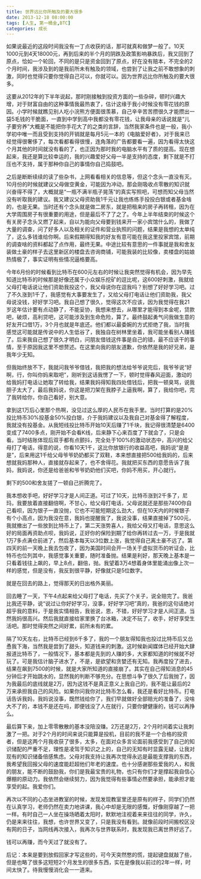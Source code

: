 ```yaml
---
title: 世界远比你所触及的要大很多
date: 2013-12-18 08:00:00
tags: [人生, 第一桶金,BTC]
categories: 成长
---
```


如果说最近的这段时间我没有一丁点收获的话，那可就真和做梦一般了。10天1000元到4天18000元，再到后来的半个月的阴跌及政策影响暴跌后，我又回到了原点，恰如一个轮回，不同的是只是资金回到了原点，好在没有赔本，不完全的2个月时间，我涉及到的是我前所未有触及的领域，也尝到了让我之前不敢想象的刺激，同时也觉得只要你觉得自己可以，你就可以。因为世界远比你所触及的要大很多。



这要从2012年的下半年说起，那时刚接触到投资方面的一些杂碎，顿时兴趣大增，对于财富自由的这种事情我最热衷了，估计这缘于我小时候没有零花钱的原因。小学时候就瞧见别人吃小浣熊方便面很羡慕，自己辛辛苦苦攒很久才能攒出一袋5毛钱的干脆面，一直到中学到高中我都没有零花钱，让我母亲的话说就是“儿子要穷养”大概是不能把你手花大了的之类的言辞，当然我家条件也是一般，我小学初中唯一而且受到支持的开销就是每月5元一本的《电脑爱好者》，对于我来已经觉得很奢侈了，每次看都看得很慢，连角落的广告都要看一遍，因为看得太快这个月其他的时间就没有看的了，也正因为那时我的电脑水平有了质的提高。现在想起来，我还是算比较幸运的，我的兴趣爱好父母一半是支持的态度，剩下就是不打压也不支持，属于那种你自己的事情你自己捣鼓吧。

之后是断断续续的读了些杂书，上网看看相关的信息等，但这个念头一直没有灭。10月份的时候就建议父母做空黄金，可能因为冲动，那会刚吸收点零散的知识就兴奋得不得了，大概就是“一瓶不满半瓶子晃荡”的真实写照吧，可想而知父母当然没有听取我的建议。我又建议父母资助我1千元让我也练练手投投白银或者基金啥的，也是无果。当时还有个念头就是做二房东，就是把租来的房子再转租，因为在大学周围房子有很重要的用途，但是最后不了了之了。今年上半年结束的时候这个有关房子念头又燃了起来，自以为能向父母要到钱来开一家小宾馆什么的，我做了大量的调查，问了好多人以及相关的证件和营业执照的问题，结果是我想的太单纯了，这么多钱谁给你啊。后来假期得知我的好友有意可能在我这里投家宾馆，前期的调查啥的资料都起了点作用，最终无果。中途比较有意思的一件事就是我和舍友装做土豪的样子去这里新区的楼盘去咨询商铺，可能我装的比较像，卖楼盘的姑娘热情极了，事实证明有些情况逼格要高。

今年6月份的时候看到比特币在600元左右的时候让我突然觉得有机会，因为早先知道比特币的时候那是好像还属于小众娱乐挖矿的逗比呢，这600好刺激，我就给父母打电话说让他们资助我投这个，我父母说你在逗我吗？别想了好好学习吧。过了不久涨到1千了，我感觉有大事要发生了，又给父母打电话让他们资助我，我父母说没钱，好好学习吧。我自己想了很久，觉得这次不应该，因为我觉得在我21岁这年估计要有点动静了，不能妥协，我想来想去，从哪里才能得到本金呢，贷款吧，破烦，高利贷吧，这可能涉及到生命危险，算了。最终鼓起勇气问我做生意的好友开口借1万，3个月也就是年底还。他们都以最委婉的方式拒绝了我，当时我感觉这可能就是传说中的人生低谷了，我独自在树林里坐着，我可能坐看别人赚钱了。后来我自己想了很久才明白，问朋友借钱这件事是自己的错，最不应该干的事情，至于原因我这里不想赘述。在这里向我的朋友道歉，你依然是我的好兄弟，是我年少无知。

但我始终放不下，我就问我爷爷借钱，我把我的想法给爷爷说完后，我爷爷说“好啊，行，你叫你妈来取吧”，刚听到这话我愣了一下，顿时觉得春风迎面，激动的给我妈打电话让她取了转给我，结果我妈得知我四处借钱后，把我一顿臭骂，说我胆子太大了，最后我妈说，你这是把刀架在我脖子上逼我啊，算了，我给你吧，完了我转给你，你自己看好，别大意。

拿到这1万后心里那个热啊，没见过这么厚的人民币在我手里。当时打算的是20%投比特币30%投基金50%投白银，介于我妈建议以及我自己对基金得了解程度，我就没有投基金。从我短线投比特币开始10天后赚了1千块，我记得很清楚是6400变成了7400多点，刚开始不会看K线，后来静下心来百度了下就会了，只是会看。当时结账体现后双手都有点颤抖，完全处于100%的激动状态中，高兴的给父母打了电话，得意的说，你看10天1千，这比你放银行的收益高吧，我妈说“是是是”，后来用这1千给父母爷爷奶奶都买了双鞋，本来想直接把500给我妈的，后来想就我妈那种人，直接就存起来了，也不舍得花。我就把买东西的意愿告诉了我妈，我妈说，你还是给爸爸和爷爷奶奶他们买吧，你妈不用买，开心就行。



剩下的500和舍友搓了一顿自己折腾完了。



我本想收手吧，好好学习才是人间正道。可过了10天，比特币涨到2千多了，尼玛，我要放着直接翻倍啊，不甘心，给父母打电话，父母说就还是那些7400你自己看呗，因为银子一直没抛，它也不可能短期这么劲大，但在10天内的时候银子有个小高点，因为我没在意，我妈也提醒我了，我说没事，结果直接掉了500元，我就撤出了一些放到比特币上了，第二天涨势喜人，我给父母又打电话，意思这么好的局面再资助点呗，我妈说，正好你的保险到期了给你再转过去一万，于是我就1万7多点满仓前进了，然后基本每天以3位数上涨，我觉得自己离土豪不远了。第四天的前一天晚上我去包夜了，因为美国时间会开一场关于虚拟货币的听证会，比特币也位列其中，我感觉事关重要，随时准备抛。结果是利好，那天晚上基本是一只看着钱往上飙的，早上8点，翻倍，抛。我望着3万4想着身体里能涌出像上次一样的感觉，但是没有，我反到很平静，好像就只是5位数字。

就是在回去的路上，觉得那天的日出格外美丽。



回去睡了一天，下午4点起来给父母打了电话，先买了个关子，说全赔完了。我爸比我还平静，说“说过让你好好学习，没事，好好学习吧”真的，我爸的这句话绝对超乎我的意料，于是我实情相告，我爸说，恩，不错，好好学习才是人间正道。当然我妈很高兴。然后我就直接给家里换了台冰箱，决定不玩了，收手，好好享受生活吧。那时觉得突然之间好累，前所未有的累。

隔了10天左右，比特币已经到6千多了，我的一个朋友得知我也投过比特币后又怂恿我下海，当然我是尝到了甜头，知道钱来的刺激。这时候新闻媒体已经开始大肆报道比特币了，一般情况下，基本都是先到的人赚的多，大家都知道的时候就不好玩了。可是我估计脑子进水了，不是，是欲望和贪婪还有无知。我再度投了进去，结果在飙到7500的时候，就是大家所知道的直接崩了。其实在自己得知消息的45分钟后才开始跳水的，显然我的判断不够充分。在思想斗争了很久了后我抛了，因为我最后的底线就是2万，因为这钱不是真正意义上我自己的，我不能让最后的2万来承担我自己的风险。如果你问我你对比特币怎么看，我还是看好比特币。打电话告诉我妈，我妈说没事，既然钱给你了，我们早就做好全部赔光的准备了，没啥大不了的，本钱不是还在吗，即便钱没了人在就行，只要你健健康的，钱可以再挣么。

最后算下来，加上零零散散的基本没陪没赚。2万还是2万，2个月时间着实让我刺激了一把。对于2个月的时间来说只能算是投机，目前的我不是一个合格的投资者，但是这两个月我收获了很多，太多，在面对众多言论面前我感受到了自己的知识储配的严重不足，理性是凌驾于知识之上的，自己的无知有时显露无疑，让我对现有的知识储备倍感焦虑。父母对我支持让我再次觉得永远是最能支撑我的东西，我希望我回报父母的速度能赶超他们年老的速度。也十分感谢那些爱我的人，和我的朋友，能不断的鼓励我，你们是我最宝贵的礼物，也只有你们才是撑起我自信心爆棚的原动力。我依然会继续努力，因为我觉得有些事情必然要承担，能承担才能享受的起。我爱你们。



再次以不同的心态坐进教室的时候，发现发现教室里还是原有的样子，同学们仍然在认真学习，老师仍然在卖力地讲课，我心中却是无限的感慨，好像刚穿越了一把一样。有时自己一人坐在操场晒着太阳时，默默地注视着来来往往的同学，许久，仍是来来往往，我想，也许世界又变了，只是我没有看到。就像前段时间搬校区没有网的日子，当网线再次接入，我再次与世界联系时，我发现我已离世界好远了。



钱可以再赚，而今天过了就没有了。



后记：本来是要到放假回家才写这些的，可今天突然憋的慌，提起键盘就敲了些，但是也略了很多这短短2个月发生的很多东西，实在是像我以前过的2年一样，时间太快了。待我慢慢消化会一一道来。



